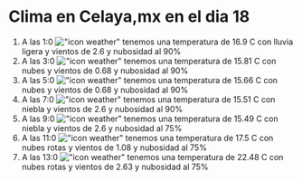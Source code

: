 # Clima en Celaya,mx en el dia 18

1. A las 1:0 !["icon weather"](http://openweathermap.org/img/w/10n.png) tenemos una temperatura de 16.9 C con lluvia ligera y  vientos de 2.6 y nubosidad al 90%
1. A las 3:0 !["icon weather"](http://openweathermap.org/img/w/04n.png) tenemos una temperatura de 15.81 C con nubes y  vientos de 0.68 y nubosidad al 90%
1. A las 5:0 !["icon weather"](http://openweathermap.org/img/w/04n.png) tenemos una temperatura de 15.66 C con nubes y  vientos de 0.68 y nubosidad al 90%
1. A las 7:0 !["icon weather"](http://openweathermap.org/img/w/50n.png) tenemos una temperatura de 15.51 C con niebla y  vientos de 2.6 y nubosidad al 90%
1. A las 9:0 !["icon weather"](http://openweathermap.org/img/w/50d.png) tenemos una temperatura de 15.49 C con niebla y  vientos de 2.6 y nubosidad al 75%
1. A las 11:0 !["icon weather"](http://openweathermap.org/img/w/04d.png) tenemos una temperatura de 17.5 C con nubes rotas y  vientos de 1.08 y nubosidad al 75%
1. A las 13:0 !["icon weather"](http://openweathermap.org/img/w/04d.png) tenemos una temperatura de 22.48 C con nubes rotas y  vientos de 2.63 y nubosidad al 75%
